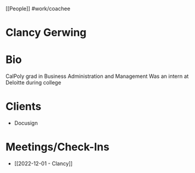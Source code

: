 [[People]]
#work/coachee 

# Clancy Gerwing

# Bio

CalPoly grad in Business Administration and Management
Was an intern at Deloitte during college

# Clients
- Docusign

# Meetings/Check-Ins

- [[2022-12-01 - Clancy]]